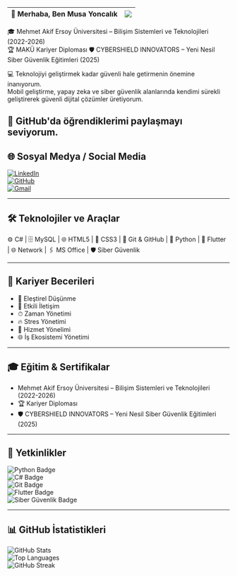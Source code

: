 | 👋 Merhaba, Ben Musa Yoncalık | <div align="right">![](https://komarev.com/ghpvc/?username=musayoncalik&color=blue)</div> |
|---|---|


🎓 Mehmet Akif Ersoy Üniversitesi – Bilişim Sistemleri ve Teknolojileri (2022-2026)  
🏆 MAKÜ Kariyer Diploması 
🛡️ CYBERSHIELD INNOVATORS – Yeni Nesil Siber Güvenlik Eğitimleri (2025) 

💻 Teknolojiyi geliştirmek kadar güvenli hale getirmenin önemine inanıyorum.    
Mobil geliştirme, yapay zeka ve siber güvenlik alanlarında kendimi sürekli geliştirerek güvenli dijital çözümler üretiyorum. 

🚀 GitHub'da öğrendiklerimi paylaşmayı seviyorum.
---

## 🌐 Sosyal Medya / Social Media
[![LinkedIn](https://img.shields.io/badge/LinkedIn-0077B5?style=for-the-badge&logo=linkedin&logoColor=white)](https://www.linkedin.com/in/musayoncalik/)  
[![GitHub](https://img.shields.io/badge/GitHub-181717?style=for-the-badge&logo=github&logoColor=white)](https://github.com/musayoncalik)  
[![Gmail](https://img.shields.io/badge/Gmail-D14836?style=for-the-badge&logo=gmail&logoColor=white)](mailto:musayoncalik100@gmail.com)

---

## 🛠️ Teknolojiler ve Araçlar
⚙️ C# | 🗄 MySQL | 🌐 HTML5 | 🎨 CSS3 | 🔄 Git & GitHub | 🐍 Python | 📱 Flutter | 🌐 Network | 🖇 MS Office | 🛡️ Siber Güvenlik  

---

## 🧠 Kariyer Becerileri
- 🧠 Eleştirel Düşünme 
- 💬 Etkili İletişim 
- ⏱ Zaman Yönetimi 
- 🔥 Stres Yönetimi 
- 🤝 Hizmet Yönelimi  
- 🌐 İş Ekosistemi Yönetimi 

---

## 🎓 Eğitim & Sertifikalar 
- Mehmet Akif Ersoy Üniversitesi – Bilişim Sistemleri ve Teknolojileri (2022-2026)  
- 🏆 Kariyer Diploması  
- 🛡️ CYBERSHIELD INNOVATORS – Yeni Nesil Siber Güvenlik Eğitimleri (2025) 
---

## 🏅 Yetkinlikler
![Python Badge](https://img.shields.io/badge/Python-3776AB?style=for-the-badge&logo=python&logoColor=white)  
![C# Badge](https://img.shields.io/badge/C%23-239120?style=for-the-badge&logo=c-sharp&logoColor=white)  
![Git Badge](https://img.shields.io/badge/Git-F05032?style=for-the-badge&logo=git&logoColor=white)  
![Flutter Badge](https://img.shields.io/badge/Flutter-02569B?style=for-the-badge&logo=flutter&logoColor=white)  
![Siber Güvenlik Badge](https://img.shields.io/badge/Siber%20Güvenlik-0288D1?style=for-the-badge&logo=shield&logoColor=white)

---

## 📊 GitHub İstatistikleri
![GitHub Stats](https://github-readme-stats.vercel.app/api?username=musayoncalik&show_icons=true&theme=tokyonight)  
![Top Languages](https://github-readme-stats.vercel.app/api/top-langs/?username=musayoncalik&layout=compact&theme=tokyonight)  
![GitHub Streak](https://github-readme-streak-stats.herokuapp.com/?user=musayoncalik&theme=tokyonight)  
